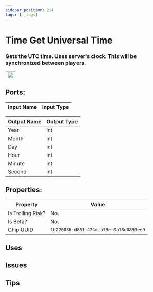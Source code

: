 ```yaml
---
sidebar_position: 214
tags: [._tags]
---
```


# Time Get Universal Time


### Gets the UTC time. Uses server's clock. This will be synchronized between players.

| ![](https://images-ext-2.discordapp.net/external/MPmIaQzlEPmgGWlgi-WxBBXt0Bjv_zWPkg1y1f_sy3s/https/www.recroomcircuits.com/image/circuit/absolute-value?width=206&height=108) |
|-----|

## Ports:

| Input Name | Input Type |
|-----------|-----------|

| Output Name | Output Type |
|-----------|-----------|
| Year | int |
| Month | int |
| Day | int |
| Hour | int |
| Minute | int |
| Second | int |

## Properties:

| Property  | Value |
|-------------------|-----------|
| Is Trolling Risk? | No. |
| Is Beta? | No. |
| Chip UUID | `1b220886-d851-474c-a79e-0a18d0893ee9` |

## Uses

## Issues

## Tips